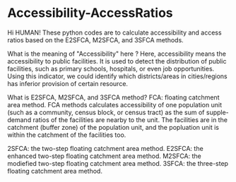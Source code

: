 # Accessibility-AccessRatios
Hi HUMAN!
These python codes are to calculate accessibility and access ratios based on the E2SFCA, M2SFCA, and 3SFCA methods. 

What is the meaning of "Accessibility" here ?
Here, accessibility means the accessibility to public facilities. 
It is used to detect the distribution of public facilities, such as primary schools, hospitals, or even job opportunities. 
Using this indicator, we could identify which districts/areas in cities/regions has inferior provision of certain resource.

What is E2SFCA, M2SFCA, and 3SFCA method? 
FCA: floating catchment area method.
FCA methods calculates accessibility of one population unit (such as a community, census block, or census tract) as the sum of supple-demand ratios of the facilities are nearby to the unit. The facilities are in the catchment (buffer zone) of the population unit, and the popluation unit is within the catchment of the facilities too. 

2SFCA: the two-step floating catchment area method. 
E2SFCA: the enhanced two-step floating catchment area method.
M2SFCA: the modiefied two-step floating catchment area method.
3SFCA: the three-step floating catchment area method.
